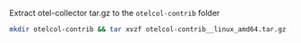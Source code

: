 Extract otel-collector tar.gz to the `otelcol-contrib` folder

```bash
mkdir otelcol-contrib && tar xvzf otelcol-contrib__linux_amd64.tar.gz -C otelcol-contrib
```